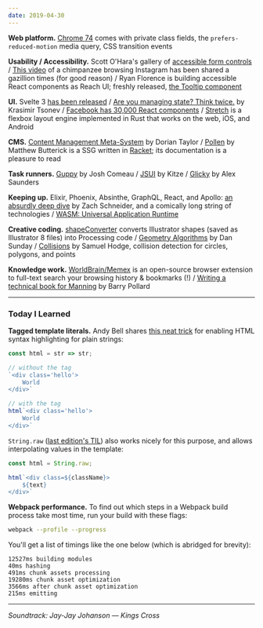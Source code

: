 ```yaml
---
date: 2019-04-30
---
```


__Web platform.__ [Chrome 74](https://developers.google.com/web/updates/2019/04/nic74) comes with private class fields, the `prefers-reduced-motion` media query, CSS transition events 

__Usability / Accessibility.__ Scott O'Hara's gallery of [accessible form controls](https://scottaohara.github.io/a11y_styled_form_controls/) / [This video](https://twitter.com/dsemumi/status/1121226340085243904) of a chimpanzee browsing Instagram has been shared a gazillion times (for good reason) / Ryan Florence is building accessible React components as Reach UI; freshly released, [the Tooltip component](https://ui.reach.tech/tooltip/)

__UI.__ Svelte 3 [has been released](https://svelte.dev/blog/svelte-3-rethinking-reactivity) / [Are you managing state? Think twice.](http://krasimirtsonev.com/blog/article/managing-state-in-javascript-with-state-machines-stent) by Krasimir Tsonev / [Facebook has 30,000 React components](https://www.reddit.com/r/reactjs/comments/6al7h2/facebook_has_30000_react_components_how_do_you/dhgruqh/) / [Stretch](https://vislyhq.github.io/stretch/) is a flexbox layout engine implemented in Rust that works on the web, iOS, and Android

__CMS.__ [Content Management Meta-System](https://doriantaylor.com/content-management-meta-system) by Dorian Taylor / [Pollen](https://docs.racket-lang.org/pollen/index.html) by Matthew Butterick is a SSG written in [Racket](https://racket-lang.org/); its documentation is a pleasure to read

__Task runners.__ [Guppy](https://github.com/joshwcomeau/guppy) by Josh Comeau / [JSUI](https://github.com/kitze/JSUI) by Kitze / [Glicky](https://github.com/alex-saunders/glicky) by Alex Saunders

__Keeping up.__ Elixir, Phoenix, Absinthe, GraphQL, React, and Apollo: [an absurdly deep dive](https://schneider.dev/blog/elixir-phoenix-absinthe-graphql-react-apollo-absurdly-deep-dive/) by Zach Schneider, and a comically long string of technologies / [WASM: Universal Application Runtime](https://cybernetist.com/2019/04/25/wasm-universal-application-runtime/) 

__Creative coding.__ [shapeConverter](https://github.com/liasomething/shapeConverter) converts Illustrator shapes (saved as Illustrator 8 files) into Processing code / [Geometry Algorithms](http://geomalgorithms.com/index.html) by Dan Sunday / [Collisions](https://github.com/Sinova/Collisions) by Samuel Hodge, collision detection for circles, polygons, and points

__Knowledge work.__ [WorldBrain/Memex](https://github.com/WorldBrain/Memex) is an open-source browser extension to full-text search your browsing history & bookmarks (!) / [Writing a technical book for Manning](https://www.tunetheweb.com/blog/writing-a-technical-book-for-manning/) by Barry Pollard

---

### Today I Learned

__Tagged template literals.__ Andy Bell shares [this neat trick](https://gist.github.com/andybelldesign/102804f890f1d8aab6a4325ac141da87) for enabling HTML syntax highlighting for plain strings:

```js
const html = str => str;

// without the tag 
`<div class='hello'>
	World
</div>`

// with the tag
html`<div class='hello'>
	World
</div>`
```

`String.raw` ([last edition's TIL](./2019-04-18.md)) also works nicely for this purpose, and allows interpolating values in the template:

```js
const html = String.raw;

html`<div class=${className}>
	${text}
</div>`
```

__Webpack performance.__ To find out which steps in a Webpack build process take most time, run your build with these flags:

```bash
webpack --profile --progress
```

You'll get a list of timings like the one below (which is abridged for brevity):

```
12527ms building modules         
40ms hashing
491ms chunk assets processing
19280ms chunk asset optimization            
3566ms after chunk asset optimization  
215ms emitting              
```

---

_Soundtrack: Jay-Jay Johanson — Kings Cross_